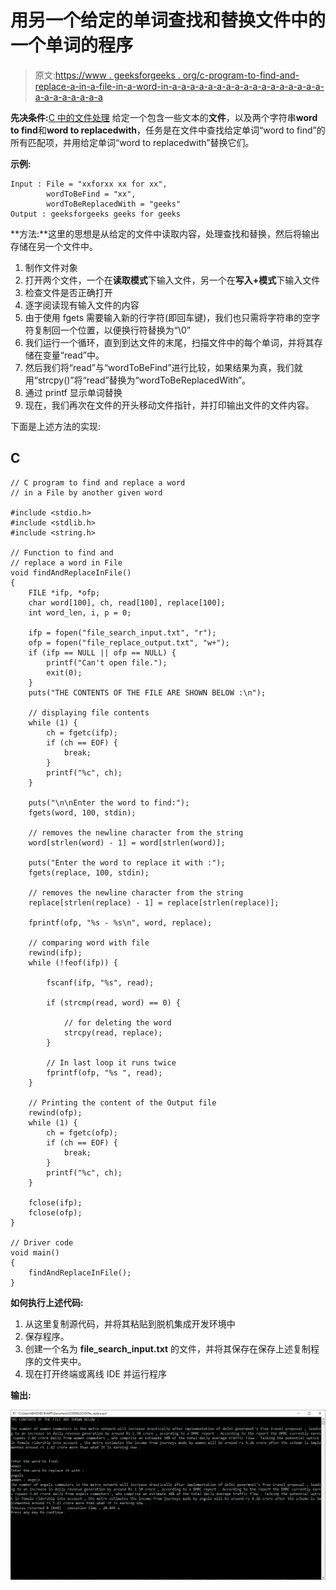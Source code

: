 # 用另一个给定的单词查找和替换文件中的一个单词的程序

> 原文:[https://www . geeksforgeeks . org/c-program-to-find-and-replace-a-in-a-file-in-a-word-in-a-a-a-a-a-a-a-a-a-a-a-a-a-a-a-a-a-a-a-a-a-a-a-a-a](https://www.geeksforgeeks.org/c-program-to-find-and-replace-a-word-in-a-file-by-another-given-word/)

**先决条件:**[C 中的文件处理](https://www.geeksforgeeks.org/basics-file-handling-c/)
给定一个包含一些文本的**文件**，以及两个字符串**word to find**和**word to replacedwith**，任务是在文件中查找给定单词“word to find”的所有匹配项，并用给定单词“word to replacedwith”替换它们。

**示例:**

```
Input : File = "xxforxx xx for xx", 
        wordToBeFind = "xx", 
        wordToBeReplacedWith = "geeks"
Output : geeksforgeeks geeks for geeks
```

**方法:**这里的思想是从给定的文件中读取内容，处理查找和替换，然后将输出存储在另一个文件中。

1.  制作文件对象
2.  打开两个文件，一个在**读取模式**下输入文件，另一个在**写入+模式**下输入文件
3.  检查文件是否正确打开
4.  逐字阅读现有输入文件的内容
5.  由于使用 fgets 需要输入新的行字符(即回车键)，我们也只需将字符串的空字符复制回一个位置，以便换行符替换为“\0”
6.  我们运行一个循环，直到到达文件的末尾，扫描文件中的每个单词，并将其存储在变量“read”中。
7.  然后我们将“read”与“wordToBeFind”进行比较，如果结果为真，我们就用“strcpy()”将“read”替换为“wordToBeReplacedWith”。
8.  通过 printf 显示单词替换
9.  现在，我们再次在文件的开头移动文件指针，并打印输出文件的文件内容。

下面是上述方法的实现:

## C

```
// C program to find and replace a word
// in a File by another given word

#include <stdio.h>
#include <stdlib.h>
#include <string.h>

// Function to find and
// replace a word in File
void findAndReplaceInFile()
{
    FILE *ifp, *ofp;
    char word[100], ch, read[100], replace[100];
    int word_len, i, p = 0;

    ifp = fopen("file_search_input.txt", "r");
    ofp = fopen("file_replace_output.txt", "w+");
    if (ifp == NULL || ofp == NULL) {
        printf("Can't open file.");
        exit(0);
    }
    puts("THE CONTENTS OF THE FILE ARE SHOWN BELOW :\n");

    // displaying file contents
    while (1) {
        ch = fgetc(ifp);
        if (ch == EOF) {
            break;
        }
        printf("%c", ch);
    }

    puts("\n\nEnter the word to find:");
    fgets(word, 100, stdin);

    // removes the newline character from the string
    word[strlen(word) - 1] = word[strlen(word)];

    puts("Enter the word to replace it with :");
    fgets(replace, 100, stdin);

    // removes the newline character from the string
    replace[strlen(replace) - 1] = replace[strlen(replace)];

    fprintf(ofp, "%s - %s\n", word, replace);

    // comparing word with file
    rewind(ifp);
    while (!feof(ifp)) {

        fscanf(ifp, "%s", read);

        if (strcmp(read, word) == 0) {

            // for deleting the word
            strcpy(read, replace);
        }

        // In last loop it runs twice
        fprintf(ofp, "%s ", read);
    }

    // Printing the content of the Output file
    rewind(ofp);
    while (1) {
        ch = fgetc(ofp);
        if (ch == EOF) {
            break;
        }
        printf("%c", ch);
    }

    fclose(ifp);
    fclose(ofp);
}

// Driver code
void main()
{
    findAndReplaceInFile();
}
```

**如何执行上述代码:**

1.  从这里复制源代码，并将其粘贴到脱机集成开发环境中
2.  保存程序。
3.  创建一个名为 **file_search_input.txt** 的文件，并将其保存在保存上述复制程序的文件夹中。
4.  现在打开终端或离线 IDE 并运行程序

**输出:**

[![Output from codeblocks IDE](img/46a26aee9a527bc11de2f02e26e624db.png)](https://media.geeksforgeeks.org/wp-content/uploads/20190901205059/Untitled160.png)